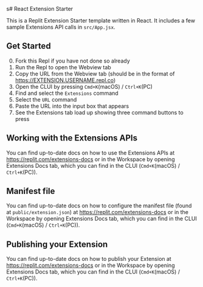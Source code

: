 s# React Extension Starter

This is a Replit Extension Starter template written in React. It includes a few sample Extensions API calls in `src/App.jsx`.

## Get Started
0. Fork this Repl if you have not done so already
1. Run the Repl to open the Webview tab
2. Copy the URL from the Webview tab (should be in the format of https://EXTENSION.USERNAME.repl.co)
3. Open the CLUI by pressing `Cmd+K`(macOS) / `Ctrl+K`(PC)
4. Find and select the `Extensions` command
5. Select the `URL` command
6. Paste the URL into the input box that appears
7. See the Extensions tab load up showing three command buttons to press

## Working with the Extensions APIs
You can find up-to-date docs on how to use the Extensions APIs at https://replit.com/extensions-docs or in the Workspace by opening Extensions Docs tab, which you can find in the CLUI (`Cmd+K`(macOS) / `Ctrl+K`(PC)).

## Manifest file
You can find up-to-date docs on how to configure the manifest file (found at `public/extension.json`) at https://replit.com/extensions-docs or in the Workspace by opening Extensions Docs tab, which you can find in the CLUI (`Cmd+K`(macOS) / `Ctrl+K`(PC)).

## Publishing your Extension
You can find up-to-date docs on how to publish your Extension at https://replit.com/extensions-docs or in the Workspace by opening Extensions Docs tab, which you can find in the CLUI (`Cmd+K`(macOS) / `Ctrl+K`(PC)).